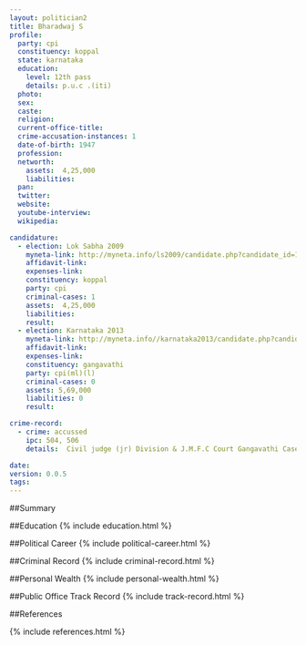 ```yaml
---
layout: politician2
title: Bharadwaj S
profile: 
  party: cpi
  constituency: koppal
  state: karnataka
  education: 
    level: 12th pass
    details: p.u.c .(iti)
  photo: 
  sex: 
  caste: 
  religion: 
  current-office-title: 
  crime-accusation-instances: 1
  date-of-birth: 1947
  profession: 
  networth: 
    assets:  4,25,000
    liabilities: 
  pan: 
  twitter: 
  website: 
  youtube-interview: 
  wikipedia: 

candidature: 
  - election: Lok Sabha 2009
    myneta-link: http://myneta.info/ls2009/candidate.php?candidate_id=1307
    affidavit-link: 
    expenses-link: 
    constituency: koppal 
    party: cpi
    criminal-cases: 1
    assets:  4,25,000
    liabilities: 
    result:  
  - election: Karnataka 2013
    myneta-link: http://myneta.info//karnataka2013/candidate.php?candidate_id=2502
    affidavit-link: 
    expenses-link: 
    constituency: gangavathi 
    party: cpi(ml)(l)
    criminal-cases: 0
    assets: 5,69,000
    liabilities: 0
    result:  

crime-record: 
  - crime: accussed
    ipc: 504, 506
    details:  Civil judge (jr) Division & J.M.F.C Court Gangavathi Case No. 194/08 B.F.R filled on 24/02/09 By Concerned Police  

date: 
version: 0.0.5
tags: 
---
```

##Summary


##Education
{% include education.html %}


##Political Career
{% include political-career.html %}


##Criminal Record
{% include criminal-record.html %}


##Personal Wealth
{% include personal-wealth.html %}


##Public Office Track Record
{% include track-record.html %}


##References


{% include references.html %}